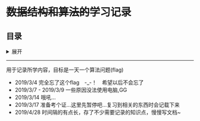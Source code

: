 # ~~数据结构和算法的~~学习记录

## 目录

<details>
<summary>展开</summary>

- [操作系统](./操作系统)
  - [进程管理](./操作系统/进程管理.md)
- [数据库系统](./数据库系统)
  - [Mysql操作小结](./数据库系统/Mysql操作小结.md)
  - [ORM框架－SQLALchemy](./数据库系统/ORM框架－SQLALchemy.md)
  - [三级模式和两级映射](./数据库系统/三级模式和两级映射.md)
- [数据结构与算法](./数据结构与算法)
  - [图与最短路径](./数据结构与算法/图与最短路径)
    - 图的遍历
    - 广度优先搜索
    - [狄克斯特拉算法](./数据结构与算法/图与最短路径/狄克斯特拉算法.md)
  - [排序算法](./数据结构与算法/排序)
    - [排序算法总结](./数据结构与算法/排序/README.md)
- [计算机网络](./计算机网络)
  - [OSI参考模型](./计算机网络/OSI参考模型.md)
  - [TCP/IP协议族](./计算机网络/TCP\IP协议族.md)

</details>

---

用于记录所学内容，目标是一天一个算法问题(flag)

- 2019/3/4 完全忘了这个flag　-_-！　希望以后不会忘了
- 2019/3/7 - 2019/3/9 一些原因没法使用电脑,GG
- 2019/3/14 哦吼...
- 2019/3/17 准备考个证...这里先暂停吧...复习到相关的东西时会记载下来
- 2019/4/28 时间隔的有点长，存了不少需要记录的知识点，慢慢写文档~